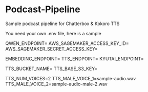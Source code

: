 # Podcast-Pipeline
Sample podcast pipeline for Chatterbox & Kokoro TTS

You need your own .env file, here is a sample

QWEN_ENDPOINT=
AWS_SAGEMAKER_ACCESS_KEY_ID=
AWS_SAGEMAKER_SECRET_ACCESS_KEY=

EMBEDDING_ENDPOINT=
TTS_ENDPOINT=
KYUTAI_ENDPOINT=


TTS_BUCKET_NAME=
TTS_BASE_S3_KEY=

TTS_NUM_VOICES=2
TTS_MALE_VOICE_1=sample-audio.wav
TTS_MALE_VOICE_2=sample-audio-male-2.wav
